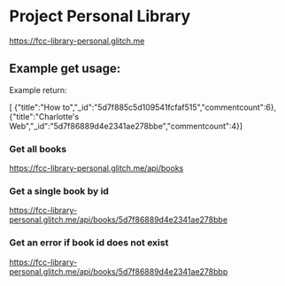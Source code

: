 #  Project Personal Library

https://fcc-library-personal.glitch.me

##  Example get usage:

Example return:

[ {"title":"How to","_id":"5d7f885c5d109541fcfaf515","commentcount":6},
{"title":"Charlotte's Web","_id":"5d7f86889d4e2341ae278bbe","commentcount":4}]

###  Get all books
https://fcc-library-personal.glitch.me/api/books

###  Get a single book by id
https://fcc-library-personal.glitch.me/api/books/5d7f86889d4e2341ae278bbe

###  Get an error if book id does not exist
https://fcc-library-personal.glitch.me/api/books/5d7f86889d4e2341ae278bbp